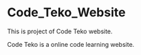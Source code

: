 # Code_Teko_Website
This is project of Code Teko website.


Code Teko is a online code learning website.
